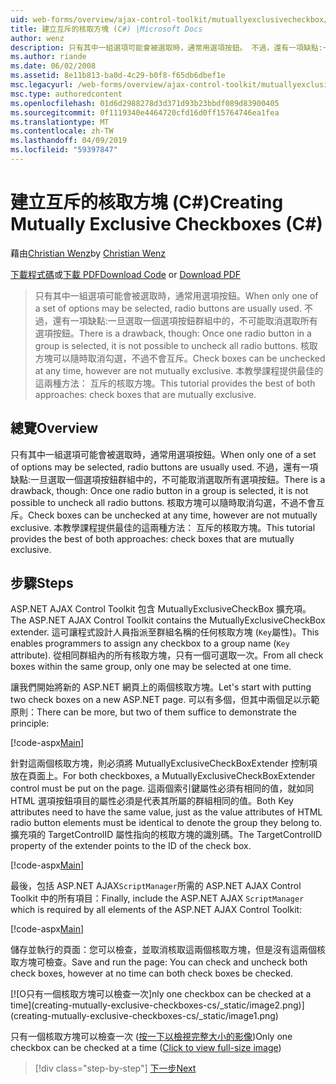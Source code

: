 ```yaml
---
uid: web-forms/overview/ajax-control-toolkit/mutuallyexclusivecheckbox/creating-mutually-exclusive-checkboxes-cs
title: 建立互斥的核取方塊 (C#) |Microsoft Docs
author: wenz
description: 只有其中一組選項可能會被選取時，通常用選項按鈕。 不過，還有一項缺點:一次一個選項按鈕群組中的選取...
ms.author: riande
ms.date: 06/02/2008
ms.assetid: 8e11b813-ba0d-4c29-b0f8-f65db6dbef1e
msc.legacyurl: /web-forms/overview/ajax-control-toolkit/mutuallyexclusivecheckbox/creating-mutually-exclusive-checkboxes-cs
msc.type: authoredcontent
ms.openlocfilehash: 01d6d2988278d3d371d93b23bbdf089d83900405
ms.sourcegitcommit: 0f1119340e4464720cfd16d0ff15764746ea1fea
ms.translationtype: MT
ms.contentlocale: zh-TW
ms.lasthandoff: 04/09/2019
ms.locfileid: "59397847"
---
```

# <a name="creating-mutually-exclusive-checkboxes-c"></a><span data-ttu-id="1ed81-104">建立互斥的核取方塊 (C#)</span><span class="sxs-lookup"><span data-stu-id="1ed81-104">Creating Mutually Exclusive Checkboxes (C#)</span></span>

<span data-ttu-id="1ed81-105">藉由[Christian Wenz](https://github.com/wenz)</span><span class="sxs-lookup"><span data-stu-id="1ed81-105">by [Christian Wenz](https://github.com/wenz)</span></span>

<span data-ttu-id="1ed81-106">[下載程式碼](http://download.microsoft.com/download/9/3/f/93f8daea-bebd-4821-833b-95205389c7d0/MutuallyExclusiveCheckBox0.cs.zip)或[下載 PDF](http://download.microsoft.com/download/b/6/a/b6ae89ee-df69-4c87-9bfb-ad1eb2b23373/mutuallyexclusivecheckbox0CS.pdf)</span><span class="sxs-lookup"><span data-stu-id="1ed81-106">[Download Code](http://download.microsoft.com/download/9/3/f/93f8daea-bebd-4821-833b-95205389c7d0/MutuallyExclusiveCheckBox0.cs.zip) or [Download PDF](http://download.microsoft.com/download/b/6/a/b6ae89ee-df69-4c87-9bfb-ad1eb2b23373/mutuallyexclusivecheckbox0CS.pdf)</span></span>

> <span data-ttu-id="1ed81-107">只有其中一組選項可能會被選取時，通常用選項按鈕。</span><span class="sxs-lookup"><span data-stu-id="1ed81-107">When only one of a set of options may be selected, radio buttons are usually used.</span></span> <span data-ttu-id="1ed81-108">不過，還有一項缺點:一旦選取一個選項按鈕群組中的，不可能取消選取所有選項按鈕。</span><span class="sxs-lookup"><span data-stu-id="1ed81-108">There is a drawback, though: Once one radio button in a group is selected, it is not possible to uncheck all radio buttons.</span></span> <span data-ttu-id="1ed81-109">核取方塊可以隨時取消勾選，不過不會互斥。</span><span class="sxs-lookup"><span data-stu-id="1ed81-109">Check boxes can be unchecked at any time, however are not mutually exclusive.</span></span> <span data-ttu-id="1ed81-110">本教學課程提供最佳的這兩種方法： 互斥的核取方塊。</span><span class="sxs-lookup"><span data-stu-id="1ed81-110">This tutorial provides the best of both approaches: check boxes that are mutually exclusive.</span></span>


## <a name="overview"></a><span data-ttu-id="1ed81-111">總覽</span><span class="sxs-lookup"><span data-stu-id="1ed81-111">Overview</span></span>

<span data-ttu-id="1ed81-112">只有其中一組選項可能會被選取時，通常用選項按鈕。</span><span class="sxs-lookup"><span data-stu-id="1ed81-112">When only one of a set of options may be selected, radio buttons are usually used.</span></span> <span data-ttu-id="1ed81-113">不過，還有一項缺點:一旦選取一個選項按鈕群組中的，不可能取消選取所有選項按鈕。</span><span class="sxs-lookup"><span data-stu-id="1ed81-113">There is a drawback, though: Once one radio button in a group is selected, it is not possible to uncheck all radio buttons.</span></span> <span data-ttu-id="1ed81-114">核取方塊可以隨時取消勾選，不過不會互斥。</span><span class="sxs-lookup"><span data-stu-id="1ed81-114">Check boxes can be unchecked at any time, however are not mutually exclusive.</span></span> <span data-ttu-id="1ed81-115">本教學課程提供最佳的這兩種方法： 互斥的核取方塊。</span><span class="sxs-lookup"><span data-stu-id="1ed81-115">This tutorial provides the best of both approaches: check boxes that are mutually exclusive.</span></span>

## <a name="steps"></a><span data-ttu-id="1ed81-116">步驟</span><span class="sxs-lookup"><span data-stu-id="1ed81-116">Steps</span></span>

<span data-ttu-id="1ed81-117">ASP.NET AJAX Control Toolkit 包含 MutuallyExclusiveCheckBox 擴充項。</span><span class="sxs-lookup"><span data-stu-id="1ed81-117">The ASP.NET AJAX Control Toolkit contains the MutuallyExclusiveCheckBox extender.</span></span> <span data-ttu-id="1ed81-118">這可讓程式設計人員指派至群組名稱的任何核取方塊 (`Key`屬性)。</span><span class="sxs-lookup"><span data-stu-id="1ed81-118">This enables programmers to assign any checkbox to a group name (`Key` attribute).</span></span> <span data-ttu-id="1ed81-119">從相同群組內的所有核取方塊，只有一個可選取一次。</span><span class="sxs-lookup"><span data-stu-id="1ed81-119">From all check boxes within the same group, only one may be selected at one time.</span></span>

<span data-ttu-id="1ed81-120">讓我們開始將新的 ASP.NET 網頁上的兩個核取方塊。</span><span class="sxs-lookup"><span data-stu-id="1ed81-120">Let's start with putting two check boxes on a new ASP.NET page.</span></span> <span data-ttu-id="1ed81-121">可以有多個，但其中兩個足以示範原則：</span><span class="sxs-lookup"><span data-stu-id="1ed81-121">There can be more, but two of them suffice to demonstrate the principle:</span></span>

[!code-aspx[Main](creating-mutually-exclusive-checkboxes-cs/samples/sample1.aspx)]

<span data-ttu-id="1ed81-122">針對這兩個核取方塊，則必須將 MutuallyExclusiveCheckBoxExtender 控制項放在頁面上。</span><span class="sxs-lookup"><span data-stu-id="1ed81-122">For both checkboxes, a MutuallyExclusiveCheckBoxExtender control must be put on the page.</span></span> <span data-ttu-id="1ed81-123">這兩個索引鍵屬性必須有相同的值，就如同 HTML 選項按鈕項目的屬性必須是代表其所屬的群組相同的值。</span><span class="sxs-lookup"><span data-stu-id="1ed81-123">Both Key attributes need to have the same value, just as the value attributes of HTML radio button elements must be identical to denote the group they belong to.</span></span> <span data-ttu-id="1ed81-124">擴充項的 TargetControlID 屬性指向的核取方塊的識別碼。</span><span class="sxs-lookup"><span data-stu-id="1ed81-124">The TargetControlID property of the extender points to the ID of the check box.</span></span>

[!code-aspx[Main](creating-mutually-exclusive-checkboxes-cs/samples/sample2.aspx)]

<span data-ttu-id="1ed81-125">最後，包括 ASP.NET AJAX`ScriptManager`所需的 ASP.NET AJAX Control Toolkit 中的所有項目：</span><span class="sxs-lookup"><span data-stu-id="1ed81-125">Finally, include the ASP.NET AJAX `ScriptManager` which is required by all elements of the ASP.NET AJAX Control Toolkit:</span></span>

[!code-aspx[Main](creating-mutually-exclusive-checkboxes-cs/samples/sample3.aspx)]

<span data-ttu-id="1ed81-126">儲存並執行的頁面：您可以檢查，並取消核取這兩個核取方塊，但是沒有這兩個核取方塊可檢查。</span><span class="sxs-lookup"><span data-stu-id="1ed81-126">Save and run the page: You can check and uncheck both check boxes, however at no time can both check boxes be checked.</span></span>


[![O<span data-ttu-id="1ed81-127">只有一個核取方塊可以檢查一次]</span><span class="sxs-lookup"><span data-stu-id="1ed81-127">nly one checkbox can be checked at a time]</span></span>(creating-mutually-exclusive-checkboxes-cs/_static/image2.png)](creating-mutually-exclusive-checkboxes-cs/_static/image1.png)

<span data-ttu-id="1ed81-128">只有一個核取方塊可以檢查一次 ([按一下以檢視完整大小的影像](creating-mutually-exclusive-checkboxes-cs/_static/image3.png))</span><span class="sxs-lookup"><span data-stu-id="1ed81-128">Only one checkbox can be checked at a time ([Click to view full-size image](creating-mutually-exclusive-checkboxes-cs/_static/image3.png))</span></span>

> [!div class="step-by-step"]
> [<span data-ttu-id="1ed81-129">下一步</span><span class="sxs-lookup"><span data-stu-id="1ed81-129">Next</span></span>](creating-mutually-exclusive-checkboxes-vb.md)
